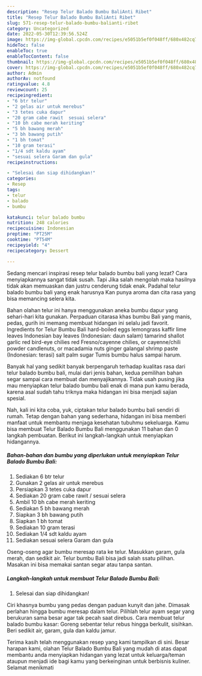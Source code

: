 ```yaml
---
description: "Resep Telur Balado Bumbu BaliAnti Ribet"
title: "Resep Telur Balado Bumbu BaliAnti Ribet"
slug: 571-resep-telur-balado-bumbu-balianti-ribet
category: Uncategorized
date: 2022-05-30T12:39:56.524Z
image: https://img-global.cpcdn.com/recipes/e5051b5ef0f048ff/680x482cq70/telur-balado-bumbu-bali-foto-resep-utama.jpg
hideToc: false
enableToc: true
enableTocContent: false
thumbnail: https://img-global.cpcdn.com/recipes/e5051b5ef0f048ff/680x482cq70/telur-balado-bumbu-bali-foto-resep-utama.jpg
cover: https://img-global.cpcdn.com/recipes/e5051b5ef0f048ff/680x482cq70/telur-balado-bumbu-bali-foto-resep-utama.jpg
author: Admin
authorAv: notfound
ratingvalue: 4.8
reviewcount: 25
recipeingredient:
- "6 btr telur"
- "2 gelas air untuk merebus"
- "3 tetes cuka dapur"
- "20 gram cabe rawit  sesuai selera"
- "10 bh cabe merah keriting"
- "5 bh bawang merah"
- "3 bh bawang putih"
- "1 bh tomat"
- "10 gram terasi"
- "1/4 sdt kaldu ayam"
- "sesuai selera Garam dan gula"
recipeinstructions:

- "Selesai dan siap dihidangkan!"
categories:
- Resep
tags:
- telur
- balado
- bumbu

katakunci: telur balado bumbu 
nutrition: 248 calories
recipecuisine: Indonesian
preptime: "PT25M"
cooktime: "PT54M"
recipeyield: "4"
recipecategory: Dessert

---
```



Sedang mencari inspirasi resep telur balado bumbu bali yang lezat? Cara menyiapkannya sangat tidak susah. Tapi Jika salah mengolah maka hasilnya tidak akan memuaskan dan justru cenderung tidak enak. Padahal telur balado bumbu bali yang enak harusnya Kan punya aroma dan cita rasa yang bisa memancing selera kita.


Bahan olahan telur ini hanya menggunakan aneka bumbu dapur yang sehari-hari kita gunakan. Perpaduan citarasa khas bumbu Bali yang manis, pedas, gurih ini memang membuat hidangan ini selalu jadi favorit. Ingredients for Telur Bumbu Bali hard-boiled eggs lemongrass kaffir lime leaves Indonesian bay leaves (Indonesian: daun salam) tamarind shallot garlic red bird-eye chilies red Fresno/cayenne chilies, or cayenne/chili powder candlenuts, or macadamia nuts ginger galangal shrimp paste (Indonesian: terasi) salt palm sugar Tumis bumbu halus sampai harum.

Banyak hal yang sedikit banyak berpengaruh terhadap kualitas rasa dari telur balado bumbu bali, mulai dari jenis bahan, kedua pemilihan bahan segar sampai cara membuat dan menyajikannya. Tidak usah pusing jika mau menyiapkan telur balado bumbu bali enak di mana pun kamu berada, karena asal sudah tahu triknya maka hidangan ini bisa menjadi sajian spesial.


Nah, kali ini kita coba, yuk, ciptakan telur balado bumbu bali sendiri di rumah. Tetap dengan bahan yang sederhana, hidangan ini bisa memberi manfaat untuk membantu menjaga kesehatan tubuhmu sekeluarga. Kamu bisa membuat Telur Balado Bumbu Bali menggunakan 11 bahan dan 0 langkah pembuatan. Berikut ini langkah-langkah untuk menyiapkan hidangannya.

<!--inarticleads1-->

##### Bahan-bahan dan bumbu yang diperlukan untuk menyiapkan Telur Balado Bumbu Bali:

1. Sediakan 6 btr telur
1. Gunakan 2 gelas air untuk merebus
1. Persiapkan 3 tetes cuka dapur
1. Sediakan 20 gram cabe rawit / sesuai selera
1. Ambil 10 bh cabe merah keriting
1. Sediakan 5 bh bawang merah
1. Siapkan 3 bh bawang putih
1. Siapkan 1 bh tomat
1. Sediakan 10 gram terasi
1. Sediakan 1/4 sdt kaldu ayam
1. Sediakan sesuai selera Garam dan gula


Oseng-oseng agar bumbu meresap rata ke telur. Masukkan garam, gula merah, dan sedikit air. Telur bumbu Bali bisa jadi salah ssatu pilihan. Masakan ini bisa memakai santan segar atau tanpa santan. 

<!--inarticleads2-->

##### Langkah-langkah untuk membuat Telur Balado Bumbu Bali:


1. Selesai dan siap dihidangkan!

Ciri khasnya bumbu yang pedas dengan paduan kunyit dan jahe. Dimasak perlahan hingga bumbu meresap dalam telur. Pilihlah telur ayam segar yang berukuran sama besar agar tak pecah saat direbus. Cara membuat telur balado bumbu kasar: Goreng sebentar telur rebus hingga berkulit, sisihkan. Beri sedikit air, garam, gula dan kaldu jamur. 

Terima kasih telah menggunakan resep yang kami tampilkan di sini. Besar harapan kami, olahan Telur Balado Bumbu Bali yang mudah di atas dapat membantu anda menyiapkan hidangan yang lezat untuk keluarga/teman ataupun menjadi ide bagi kamu yang berkeinginan untuk berbisnis kuliner. Selamat menikmati
